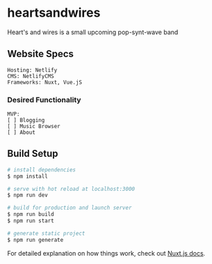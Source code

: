 # heartsandwires

Heart's and wires is a small upcoming pop-synt-wave band

## Website Specs 

```
Hosting: Netlify
CMS: NetlifyCMS
Frameworks: Nuxt, Vue.jS
```

### Desired Functionality

```
MVP:
[ ] Blogging 
[ ] Music Browser
[ ] About
```

## Build Setup

```bash
# install dependencies
$ npm install

# serve with hot reload at localhost:3000
$ npm run dev

# build for production and launch server
$ npm run build
$ npm run start

# generate static project
$ npm run generate
```

For detailed explanation on how things work, check out [Nuxt.js docs](https://nuxtjs.org).
